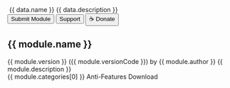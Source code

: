 <script setup>
import { ref, onMounted } from "vue";
import { useData } from 'vitepress'
import repositories from '../data/repositories.yaml'

const { params } = useData()

const name = params.value.name
const repository = repositories.find((repo) => repo.slug === name)

const data = ref(null);

onMounted(async () => {
  const response = await fetch(
    `${repository.url}json/modules.json`
  );
  data.value = await response.json();
});

const openUrl = (url) => {
  window.open(url);
};
</script>

<div v-if="data">
    <div :class="$style.repoMetaContainer">
        <img v-if="data.cover" :class="$style.repoCover" :src="data.cover"/>
        <span :class="$style.repoTitle">{{ data.name }}</span>
        <span v-if="data.description" :class="$style.repoDetails">{{ data.description }}</span>
        <div  v-if="data.submission || data.support || data.donate" :class="$style.repoActions">
            <button v-if="data.submission" @click="openUrl(data.submission)" :class="[$style.VPButton, $style.VPButton_medium, $style.VPButton_brand]">Submit Module</button>
            <button v-if="data.support" @click="openUrl(data.support)" :class="[$style.VPButton, $style.VPButton_medium, $style.VPButton_alt]">Support</button>
            <button v-if="data.donate" @click="openUrl(data.donate)" :class="[$style.VPButton, $style.VPButton_medium, $style.VPButton_alt]">☕ Donate</button>
        </div>
    </div>
    <div :class="$style.items" v-for="module in data.modules">
      <div :class="$style.item">
        <div :class="[$style.feature, $style.grid_4]">
          <article :class="$style.box">
            <h2 :class="$style.title" :id="module.id">{{ module.name }}</h2>
            <span :class="$style.author">
              {{ module.version }} ({{ module.versionCode }}) by
              {{ module.author }}</span
            >
            <span :class="$style.details">{{ module.description }}</span>
            <div :class="$style.chipContainer">
              <span
                v-if="module.categories"
                :class="[$style.chip, $style.chipInfo]"
                >{{ module.categories[0] }}</span
              >
              <span
                v-if="module.track.antifeatures"
                :class="[$style.chip, $style.chipDanger]"
                >Anti-Features</span
              >
              <span
                @click="openUrl(module.versions[0].zipUrl)"
                :class="$style.chip"
                >Download</span
              >
            </div>
          </article>
        </div>
      </div>
    </div>
</div>

<style module>

.repoMetaContainer {
    padding-bottom: 16px;
}

.repoActions {
    display: flex;
    gap: 8px;
    padding: 16px 0px 16px 0px;
}

.repoCover {
    width: 100%;
    margin-bottom: 16px;
    border-radius: 16px;
}

.repoTitle {
    display: flex;
    letter-spacing: -0.02em;
    line-height: 40px;
    font-size: 32px;
}

.repoDetails {
    flex-grow: 1;
    padding-top: 8px;
    line-height: 24px;
    font-size: 14px;
    font-weight: 500;
    color: var(--vp-c-text-2);
}

.VPButton {
    display: inline-block;
    border: 1px solid transparent;
    text-align: center;
    font-weight: 600;
    white-space: nowrap;
    transition: color 0.25s, border-color 0.25s, background-color 0.25s;
}

.VPButton_medium {
    border-radius: 20px;
    padding: 0 20px;
    line-height: 38px;
    font-size: 14px;
}

.VPButton_alt {
    border-color: var(--vp-button-alt-border);
    color: var(--vp-button-alt-text);
    background-color: var(--vp-button-alt-bg);
}

.VPButton_brand {
    border-color: var(--vp-button-brand-border);
    color: var(--vp-button-brand-text);
    background-color: var(--vp-button-brand-bg);
}

@media (min-width: 960px) {
    item.grid_4 {
        width: calc(100% / 4);
    }
}

@media (min-width: 768px) {
    .item.grid_2,
    .item.grid_4 {
        width: calc(100% / 2);
    }
}

@media (min-width: 640px) {
    .item.grid_2,
    .item.grid_4,
    .item.grid_6 {
        width: calc(100% / 2);
    }
}

.item {
    padding: 8px;
    width: 100%;
}

.items {
    display: flex;
    flex-wrap: wrap;
    margin: -8px;
}

.feature {
    display: block;
    border: 1px solid var(--vp-c-bg-soft);
    border-radius: 12px;
    height: 100%;
    background-color: var(--vp-c-bg-soft);
    transition: border-color 0.25s, background-color 0.25s;
}

.box {
    display: flex;
    flex-direction: column;
    padding: 24px;
    height: 100%;
}

.title {
    margin: unset !important;
    padding-top: unset !important;
    border-top: unset !important;
    line-height: 24px !important;
    font-size: 16px !important;
    font-weight: 600 !important;
}

.author {
    flex-grow: 1;
    line-height: 24px;
    font-size: 13px;
    font-weight: 500;
    color: var(--vp-badge-tip-text);
}

.details {
    flex-grow: 1;
    padding-top: 8px;
    line-height: 24px;
    font-size: 14px;
    font-weight: 500;
    color: var(--vp-c-text-2);
}

.chipContainer {
    display: flex;
    flex-wrap: wrap;
    margin: -8px;
    padding-top: 20px;
}

.chipInfo {
    border-color: var(--vp-badge-info-border);
    color: var(--vp-badge-info-text);
    background-color: var(--vp-badge-info-bg);
}

.chipDanger {
    border-color: var(--vp-badge-danger-border);
    color: var(--vp-badge-danger-text);
    background-color: var(--vp-badge-danger-bg);
}

.chip {
    border-style: solid;
    border-width: 1px;
    border-color: var(--docsearch-hit-color);
    display: inline-block;
    border-radius: 12px;
    padding: 0 10px;
    line-height: 22px;
    font-size: 12px;
    font-weight: 500;
    margin: 4px;
    transform: translateY(-2px);
}

.chip:hover {
    background-color: var(--vp-badge-info-bg);
}
</style>

